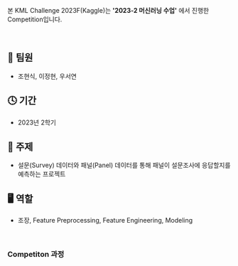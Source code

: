 본 KML Challenge 2023F(Kaggle)는 **'2023-2 머신러닝 수업'** 에서 진행한 Competition입니다.

<br/>

## 👬 팀원
- 조현식, 이정현, 우서연

## 🕓 기간
- 2023년 2학기

## 📑 주제
- 설문(Survey) 데이터와 패널(Panel) 데이터를 통해 패널이 설문조사에 응답할지를 예측하는 프로젝트

## 🖥 역할 
- 조장, Feature Preprocessing, Feature Engineering, Modeling

<br/>

### Competiton 과정





